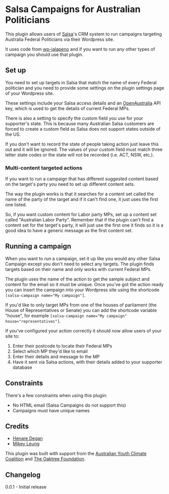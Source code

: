 Salsa Campaigns for Australian Politicians
==========================================

This plugin allows users of [Salsa]'s CRM system to run campaigns
targeting Australia Federal Politicians via their Wordpress site.

It uses code from [wp-jalapeno] and if you want to run any other types of
campaign you should use that plugin.

Set up
------

You need to set up targets in Salsa that match the name of every Federal
politician and you need to provide some settings on the plugin settings
page of your Wordpress site.

These settings include your Salsa access details and an [OpenAustralia]
API key, which is used to get the details of current Federal MPs.

There is also a setting to specify the custom field you use for your
supporter's state. This is because many Australian Salsa customers are
forced to create a custom field as Salsa does not support states outside
of the US.

If you don't want to record the state of people taking action just leave
this out and it will be ignored. The values of your custom field must
match three letter state codes or the state will not be recorded (i.e.
ACT, NSW, etc.).

### Multi-content targeted actions

If you want to run a campaign that has different suggested content based
on the target's party you need to set up different content sets.

The way the plugin works is that it searches for a content set called
the name of the party of the target and if it can't find one, it just
uses the first one listed.

So, if you want custom content for Labor party MPs, set up a content set
called "Australian Labor Party". Remember that if the plugin can't find
a content set for the target's party, it will just use the first one it
finds so it is a good idea to have a generic message as the first
content set.

Running a campaign
------------------

When you want to run a campaign, set it up like you would any other
Salsa Campaign except you don't need to select any targets. The plugin
finds targets based on their name and only works with current Federal
MPs.

The plugin uses the name of the action to get the sample subject and
content for the email so it must be unique. Once you've got the action
ready you can insert the campaign into your Wordpress site using the
shortcode `[salsa-campaign name="My campaign"]`.

If you'd like to only target MPs from one of the houses of parliament
(the House of Representatives or Senate) you can add the shortcode
variable "house", for example `[salsa-campaign name="My campaign"
house="representatives"]`.

If you've configured your action correctly it should now allow users of
your site to:

1. Enter their postcode to locate their Federal MPs
2. Select which MP they'd like to email
3. Enter their details and message to the MP
4. Have it sent via Salsa actions, with their details added to your
  supporter database

Constraints
-----------

There's a few constraints when using this plugin:

* No HTML email (Salsa Campaigns do not support this)
* Campaigns must have unique names

Credits
-------

* [Henare Degan](http://www.henaredegan.com/)
* [Mikey Leung](http://www.mikeyleung.ca/)

This plugin was built with support from the [Australian Youth Climate
Coalition][aycc] and [The Oaktree Foundation][oaktree].

Changelog
---------

0.0.1 - Initial release

  [salsa]: http://www.salsalabs.com/
  [openaustralia]: http://www.openaustralia.org/
  [wp-jalapeno]: http://www.wpjalapeno.com/
  [aycc]: http://aycc.org.au/
  [oaktree]: http://theoaktree.org/
